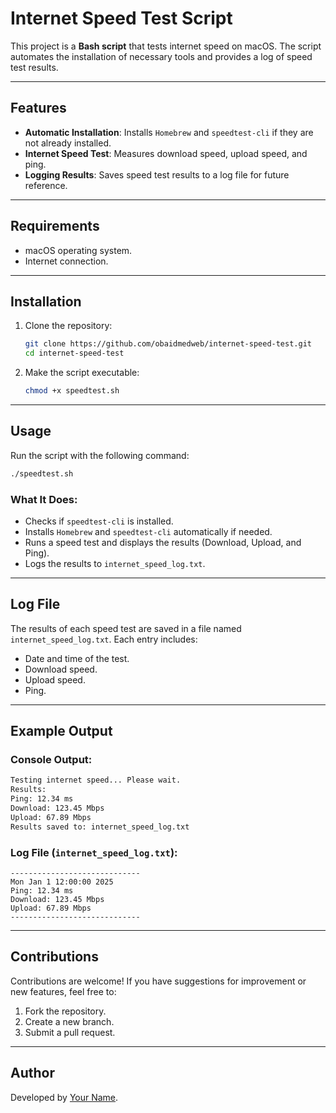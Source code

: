 # Internet Speed Test Script

This project is a **Bash script** that tests internet speed on macOS. The script automates the installation of necessary tools and provides a log of speed test results.

---

## Features

- **Automatic Installation**: Installs `Homebrew` and `speedtest-cli` if they are not already installed.
- **Internet Speed Test**: Measures download speed, upload speed, and ping.
- **Logging Results**: Saves speed test results to a log file for future reference.

---

## Requirements

- macOS operating system.
- Internet connection.

---

## Installation

1. Clone the repository:
   ```bash
   git clone https://github.com/obaidmedweb/internet-speed-test.git
   cd internet-speed-test
   ```

2. Make the script executable:
   ```bash
   chmod +x speedtest.sh
   ```

---

## Usage

Run the script with the following command:
```bash
./speedtest.sh
```

### What It Does:
- Checks if `speedtest-cli` is installed.
- Installs `Homebrew` and `speedtest-cli` automatically if needed.
- Runs a speed test and displays the results (Download, Upload, and Ping).
- Logs the results to `internet_speed_log.txt`.

---

## Log File

The results of each speed test are saved in a file named `internet_speed_log.txt`. Each entry includes:
- Date and time of the test.
- Download speed.
- Upload speed.
- Ping.

---

## Example Output

### Console Output:
```bash
Testing internet speed... Please wait.
Results:
Ping: 12.34 ms
Download: 123.45 Mbps
Upload: 67.89 Mbps
Results saved to: internet_speed_log.txt
```

### Log File (`internet_speed_log.txt`):
```
-----------------------------
Mon Jan 1 12:00:00 2025
Ping: 12.34 ms
Download: 123.45 Mbps
Upload: 67.89 Mbps
-----------------------------
```

---

## Contributions

Contributions are welcome! If you have suggestions for improvement or new features, feel free to:
1. Fork the repository.
2. Create a new branch.
3. Submit a pull request.

---


## Author

Developed by [Your Name](https://github.com/obaidmedweb).

